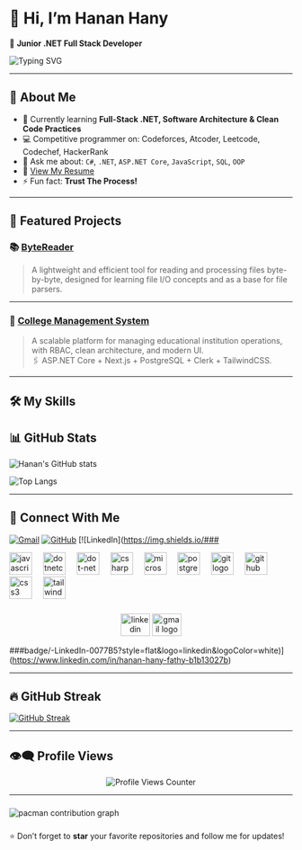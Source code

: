 # 👋 Hi, I’m Hanan Hany

🎯 **Junior .NET Full Stack Developer**

![Typing SVG](https://readme-typing-svg.demolab.com?font=Fira+Code&size=24&pause=1000&color=36BCF7&width=435&lines=Full+Stack+.NET+Developer;Competitive+Programmer;Always+learning+new+things)

---

## 🌟 About Me

- 🌱 Currently learning **Full-Stack .NET, Software Architecture & Clean Code Practices**
- 💻 Competitive programmer on: Codeforces, Atcoder, Leetcode, Codechef, HackerRank
- 💬 Ask me about: `C#`, `.NET`, `ASP.NET Core`, `JavaScript`, `SQL`, `OOP`
- 📄 [View My Resume](https://drive.google.com/file/d/1YCNbxXE4YIgHm8W7D2DmHE0qdlE2t_vh/view?usp=drive_link)
- ⚡ Fun fact: **Trust The Process!**

---


## 🚀 Featured Projects

### 📚 [ByteReader](https://github.com/Hanan-Hany/ByteReader)
> A lightweight and efficient tool for reading and processing files byte-by-byte, designed for learning file I/O concepts and as a base for file parsers.

---

### 🏫 [College Management System](https://github.com/Collage-Management-System)
> A scalable platform for managing educational institution operations, with RBAC, clean architecture, and modern UI.  
> 🖇️ ASP.NET Core + Next.js + PostgreSQL + Clerk + TailwindCSS.

---


## 🛠️ My Skills


## 📊 GitHub Stats

![Hanan's GitHub stats](https://github-readme-stats.vercel.app/api?username=Hanan-Hany&show_icons=true&theme=radical)

![Top Langs](https://github-readme-stats.vercel.app/api/top-langs/?username=Hanan-Hany&layout=compact&theme=radical)

---

## 📲 Connect With Me

[![Gmail](https://img.shields.io/badge/-hananhanyfathy@gmail.com-D14836?style=flat&logo=Gmail&logoColor=white)](mailto:hananhanyfathy@gmail.com)
[![GitHub](https://img.shields.io/badge/-GitHub-181717?style=flat&logo=github&logoColor=white)](https://github.com/Hanan-Hany)
[![LinkedIn](https://img.shields.io/###

<div align="left">
  <img src="https://cdn.jsdelivr.net/gh/devicons/devicon/icons/javascript/javascript-original.svg" height="40" alt="javascript logo"  />
  <img width="12" />
  <img src="https://cdn.jsdelivr.net/gh/devicons/devicon/icons/dotnetcore/dotnetcore-original.svg" height="40" alt="dotnetcore logo"  />
  <img width="12" />
  <img src="https://cdn.simpleicons.org/dotnet/512BD4" height="40" alt="dot-net logo"  />
  <img width="12" />
  <img src="https://cdn.jsdelivr.net/gh/devicons/devicon/icons/csharp/csharp-original.svg" height="40" alt="csharp logo"  />
  <img width="12" />
  <img src="https://cdn.jsdelivr.net/gh/devicons/devicon/icons/microsoftsqlserver/microsoftsqlserver-plain.svg" height="40" alt="microsoftsqlserver logo"  />
  <img width="12" />
  <img src="https://cdn.jsdelivr.net/gh/devicons/devicon/icons/postgresql/postgresql-original.svg" height="40" alt="postgresql logo"  />
  <img width="12" />
  <img src="https://cdn.jsdelivr.net/gh/devicons/devicon/icons/git/git-original.svg" height="40" alt="git logo"  />
  <img width="12" />
  <img src="https://cdn.jsdelivr.net/gh/devicons/devicon/icons/github/github-original.svg" height="40" alt="github logo"  />
  <img width="12" />
  <img src="https://cdn.jsdelivr.net/gh/devicons/devicon/icons/css3/css3-original.svg" height="40" alt="css3 logo"  />
  <img width="12" />
  <img src="https://cdn.jsdelivr.net/gh/devicons/devicon/icons/tailwindcss/tailwindcss-original-wordmark.svg" height="40" alt="tailwindcss logo"  />
</div>

###

<div align="center">
  <img src="https://raw.githubusercontent.com/maurodesouza/profile-readme-generator/master/src/assets/icons/social/linkedin/default.svg" width="52" height="40" alt="linkedin logo"  />
  <img src="https://raw.githubusercontent.com/maurodesouza/profile-readme-generator/master/src/assets/icons/social/gmail/default.svg" width="52" height="40" alt="gmail logo"  />
</div>

###badge/-LinkedIn-0077B5?style=flat&logo=linkedin&logoColor=white)](https://www.linkedin.com/in/hanan-hany-fathy-b1b13027b)

---

## 🔥 GitHub Streak

[![GitHub Streak](https://streak-stats.demolab.com?user=Hanan-Hany&theme=radical&hide_border=true)](https://git.io/streak-stats)

---

## 👁️‍🗨️ Profile Views

<div align="center">
  <img src="https://profile-counter.glitch.me/Hanan-Hany/count.svg" alt="Profile Views Counter" />
</div>

---
###

<picture>
  <source media="(prefers-color-scheme: dark)" srcset="https://raw.githubusercontent.com/Hanan-Hany/Hanan-Hany/output/pacman-contribution-graph-dark.svg">
  <source media="(prefers-color-scheme: light)" srcset="https://raw.githubusercontent.com/Hanan-Hany/Hanan-Hany/output/pacman-contribution-graph.svg">
  <img alt="pacman contribution graph" src="https://raw.githubusercontent.com/Hanan-Hany/Hanan-Hany/output/pacman-contribution-graph.svg">
</picture>

###


⭐️ Don’t forget to **star** your favorite repositories and follow me for updates!
